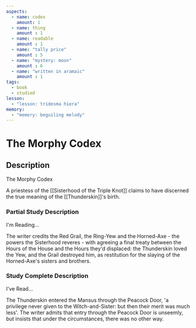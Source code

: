 ```yaml
---
aspects: 
  - name: codex
    amount: 1
  - name: thing
    amount : 1
  - name: readable
    amount : 1
  - name: "tally price"
    amount : 5
  - name: "mystery: moon"
    amount : 6
  - name: "written in aramaic"
    amount : 1
tags:
  - book
  - studied
lesson:
  - "lesson: tridesma hiera"
memory:
  - "memory: beguiling melody"
---
```


# The Morphy Codex

## Description
The Morphy Codex

A priestess of the [[Sisterhood of the Triple Knot]] claims to have discerned the true meaning of the [[Thunderskin]]'s birth.
### Partial Study Description
I'm Reading...

The writer credits the Red Grail, the Ring-Yew and the Horned-Axe - the powers the Sisterhood reveres - with agreeing a final treaty between the Hours of the House and the Hours they'd displaced: the Thunderskin loved the Yew, and the Grail destroyed him, as restitution for the slaying of the Horned-Axe's sisters and brothers.
### Study Complete Description
I've Read...

The Thunderskin entered the Mansus through the Peacock Door, 'a privilege never given to the Witch-and-Sister: but then their merit was much less'. The writer admits that entry through the Peacock Door is unseemly, but insists that under the circumstances, there was no other way.